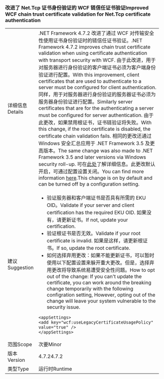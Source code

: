 ### <a name="improved-wcf-chain-trust-certificate-validation-for-nettcp-certificate-authentication"></a><span data-ttu-id="7b027-101">改进了 Net.Tcp 证书身份验证的 WCF 链信任证书验证</span><span class="sxs-lookup"><span data-stu-id="7b027-101">Improved WCF chain trust certificate validation for Net.Tcp certificate authentication</span></span>

|   |   |
|---|---|
|<span data-ttu-id="7b027-102">详细信息</span><span class="sxs-lookup"><span data-stu-id="7b027-102">Details</span></span>|<span data-ttu-id="7b027-103">.NET Framework 4.7.2 改进了通过 WCF 对传输安全性使用证书身份验证时的链信任证书验证。</span><span class="sxs-lookup"><span data-stu-id="7b027-103">.NET Framework 4.7.2 improves chain trust certificate validation when using certificate authentication with transport security with WCF.</span></span> <span data-ttu-id="7b027-104">由于此改进，用于对服务器进行身份验证的客户端证书必须为客户端身份验证进行配置。</span><span class="sxs-lookup"><span data-stu-id="7b027-104">With this improvement, client certificates that are used to authenticate to a server must be configured for client authentication.</span></span>  <span data-ttu-id="7b027-105">同样，用于对服务器进行身份验证的服务器证书必须为服务器身份验证进行配置。</span><span class="sxs-lookup"><span data-stu-id="7b027-105">Similarly server certificates that are for the authenticating a server must be configured for server authentication.</span></span> <span data-ttu-id="7b027-106">由于此更改，如果禁用根证书，证书链验证将失败。</span><span class="sxs-lookup"><span data-stu-id="7b027-106">With this change, if the root certificate is disabled, the certificate chain validation fails.</span></span> <span data-ttu-id="7b027-107">相同的更改还通过 Windows 安全汇总应用于 .NET Framework 3.5 及更高版本。</span><span class="sxs-lookup"><span data-stu-id="7b027-107">The same change was also made to .NET Framework 3.5 and later versions via Windows security roll-up.</span></span> <span data-ttu-id="7b027-108">可在[此处](https://support.microsoft.com/en-us/help/4055269/security-only-update-for-net-framework-3-5-1-4-5-2-4-6-4-6-1-4-6-2-4-7)了解详细信息。此更改默认开启，可通过配置设置关闭。</span><span class="sxs-lookup"><span data-stu-id="7b027-108">You can find more information [here](https://support.microsoft.com/en-us/help/4055269/security-only-update-for-net-framework-3-5-1-4-5-2-4-6-4-6-1-4-6-2-4-7).This change is on by default and can be turned off by a configuration setting.</span></span>|
|<span data-ttu-id="7b027-109">建议</span><span class="sxs-lookup"><span data-stu-id="7b027-109">Suggestion</span></span>|<ul><li><span data-ttu-id="7b027-110">验证服务器和客户端证书是否具有所需的 EKU OID。</span><span class="sxs-lookup"><span data-stu-id="7b027-110">Validate if your server and client certification has the required EKU OID.</span></span> <span data-ttu-id="7b027-111">如果没有，请更新证书。</span><span class="sxs-lookup"><span data-stu-id="7b027-111">If not, update your certification.</span></span></li><li><span data-ttu-id="7b027-112">验证根证书是否无效。</span><span class="sxs-lookup"><span data-stu-id="7b027-112">Validate if your root certificate is invalid.</span></span> <span data-ttu-id="7b027-113">如果是这样，请更新根证书。</span><span class="sxs-lookup"><span data-stu-id="7b027-113">If so, update the root certificate.</span></span></li><li><span data-ttu-id="7b027-114">如何选择弃用更改：如果不能更新证书，可以暂时使用以下配置设置来躲开重大更改。但是，选择弃用更改将导致系统易遭受安全性问题。</span><span class="sxs-lookup"><span data-stu-id="7b027-114">How to opt out of the change: If you can't update the certificate, you can work around the breaking change temporarily with the following configration setting,  However, opting out of the change will leave your system vulnerable to the security issue.</span></span></li></ul><pre><code class="lang-xml">&lt;appSettings&gt;&#13;&#10;&lt;add key=&quot;wcf:useLegacyCertificateUsagePolicy&quot; value=&quot;true&quot; /&gt;&#13;&#10;&lt;/appSettings&gt;&#13;&#10;</code></pre>|
|<span data-ttu-id="7b027-115">范围</span><span class="sxs-lookup"><span data-stu-id="7b027-115">Scope</span></span>|<span data-ttu-id="7b027-116">次要</span><span class="sxs-lookup"><span data-stu-id="7b027-116">Minor</span></span>|
|<span data-ttu-id="7b027-117">版本</span><span class="sxs-lookup"><span data-stu-id="7b027-117">Version</span></span>|<span data-ttu-id="7b027-118">4.7.2</span><span class="sxs-lookup"><span data-stu-id="7b027-118">4.7.2</span></span>|
|<span data-ttu-id="7b027-119">类型</span><span class="sxs-lookup"><span data-stu-id="7b027-119">Type</span></span>|<span data-ttu-id="7b027-120">运行时</span><span class="sxs-lookup"><span data-stu-id="7b027-120">Runtime</span></span>|

